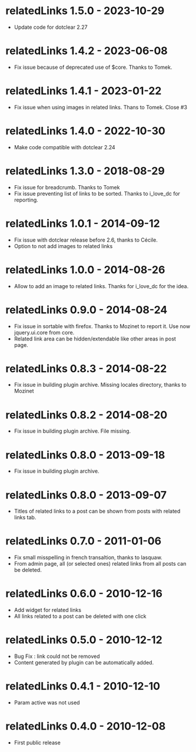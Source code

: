 # relatedLinks 1.5.0 - 2023-10-29

- Update code for dotclear 2.27

# relatedLinks 1.4.2 - 2023-06-08

- Fix issue because of deprecated use of $core. Thanks to Tomek.

# relatedLinks 1.4.1 - 2023-01-22

- Fix issue when using images in related links. Thans to Tomek. Close #3

# relatedLinks 1.4.0 - 2022-10-30

- Make code compatible with dotclear 2.24

# relatedLinks 1.3.0 - 2018-08-29

- Fix issue for breadcrumb. Thanks to Tomek
- Fix issue preventing list of links to be sorted. Thanks to i_love_dc for reporting.

# relatedLinks 1.0.1 - 2014-09-12

- Fix issue with dotclear release before 2.6, thanks to Cécile.
- Option to not add images to related links

# relatedLinks 1.0.0 - 2014-08-26

- Allow to add an image to related links. Thanks for i_love_dc for the idea.

# relatedLinks 0.9.0 - 2014-08-24

- Fix issue in sortable with firefox. Thanks to Mozinet to report it. Use now jquery.ui.core from core.
- Related link area can be hidden/extendable like other areas in post page.

# relatedLinks 0.8.3 - 2014-08-22

- Fix issue in building plugin archive. Missing locales directory, thanks to Mozinet

# relatedLinks 0.8.2 - 2014-08-20

- Fix issue in building plugin archive. File missing.

# relatedLinks 0.8.0 - 2013-09-18

- Fix issue in building plugin archive.

# relatedLinks 0.8.0 - 2013-09-07

- Titles of related links to a post can be shown from posts with related links tab.

# relatedLinks 0.7.0 - 2011-01-06

- Fix small misspelling in french transaltion, thanks to lasquaw.
- From admin page, all (or selected ones) related links from all posts can be deleted.

# relatedLinks 0.6.0 - 2010-12-16

- Add widget for related links
- All links related to a post can be deleted with one click

# relatedLinks 0.5.0 - 2010-12-12

- Bug Fix : link could not be removed
- Content generated by plugin can be automatically added.

# relatedLinks 0.4.1 - 2010-12-10

- Param active was not used

# relatedLinks 0.4.0 - 2010-12-08

- First public release
